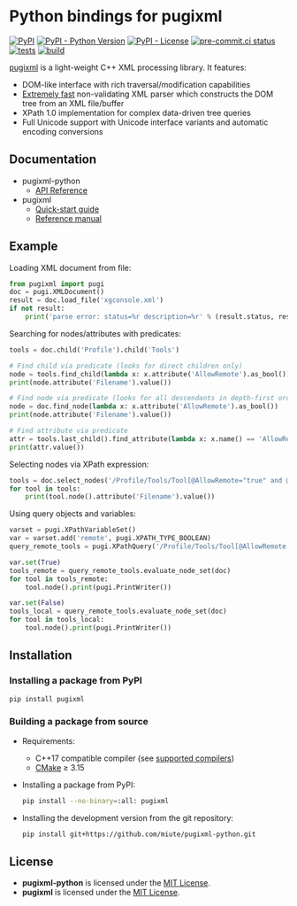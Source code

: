 # Python bindings for pugixml

[![PyPI](https://img.shields.io/pypi/v/pugixml)](https://pypi.org/project/pugixml/)
[![PyPI - Python Version](https://img.shields.io/pypi/pyversions/pugixml)](https://pypi.org/project/pugixml/)
[![PyPI - License](https://img.shields.io/pypi/l/pugixml)](https://pypi.org/project/pugixml/)
[![pre-commit.ci status](https://results.pre-commit.ci/badge/github/miute/pugixml-python/main.svg)](https://results.pre-commit.ci/latest/github/miute/pugixml-python/main)
[![tests](https://github.com/miute/pugixml-python/actions/workflows/tests.yml/badge.svg)](https://github.com/miute/pugixml-python/actions/workflows/tests.yml)
[![build](https://github.com/miute/pugixml-python/actions/workflows/build.yml/badge.svg)](https://github.com/miute/pugixml-python/actions/workflows/build.yml)

[pugixml](http://pugixml.org/) is a light-weight C++ XML processing library. It features:

- DOM-like interface with rich traversal/modification capabilities
- [Extremely fast](https://pugixml.org/benchmark.html) non-validating XML parser which constructs the DOM tree from an XML file/buffer
- XPath 1.0 implementation for complex data-driven tree queries
- Full Unicode support with Unicode interface variants and automatic encoding conversions

## Documentation

- pugixml-python
  - [API Reference](https://miute.github.io/pugixml-python/)
- pugixml
  - [Quick-start guide](https://pugixml.org/docs/quickstart.html)
  - [Reference manual](https://pugixml.org/docs/manual.html)

## Example

Loading XML document from file:

```python
from pugixml import pugi
doc = pugi.XMLDocument()
result = doc.load_file('xgconsole.xml')
if not result:
    print('parse error: status=%r description=%r' % (result.status, result.description()))
```

Searching for nodes/attributes with predicates:

```python
tools = doc.child('Profile').child('Tools')

# Find child via predicate (looks for direct children only)
node = tools.find_child(lambda x: x.attribute('AllowRemote').as_bool())
print(node.attribute('Filename').value())

# Find node via predicate (looks for all descendants in depth-first order)
node = doc.find_node(lambda x: x.attribute('AllowRemote').as_bool())
print(node.attribute('Filename').value())

# Find attribute via predicate
attr = tools.last_child().find_attribute(lambda x: x.name() == 'AllowRemote')
print(attr.value())
```

Selecting nodes via XPath expression:

```python
tools = doc.select_nodes('/Profile/Tools/Tool[@AllowRemote="true" and @DeriveCaptionFrom="lastparam"]')
for tool in tools:
    print(tool.node().attribute('Filename').value())
```

Using query objects and variables:

```python
varset = pugi.XPathVariableSet()
var = varset.add('remote', pugi.XPATH_TYPE_BOOLEAN)
query_remote_tools = pugi.XPathQuery('/Profile/Tools/Tool[@AllowRemote = string($remote)]', varset)

var.set(True)
tools_remote = query_remote_tools.evaluate_node_set(doc)
for tool in tools_remote:
    tool.node().print(pugi.PrintWriter())

var.set(False)
tools_local = query_remote_tools.evaluate_node_set(doc)
for tool in tools_local:
    tool.node().print(pugi.PrintWriter())
```

## Installation

### Installing a package from PyPI

```bash
pip install pugixml
```

### Building a package from source

- Requirements:
  - C++17 compatible compiler (see [supported compilers](https://github.com/pybind/pybind11#supported-compilers))
  - [CMake](https://cmake.org/) ≥ 3.15

- Installing a package from PyPI:

  ```bash
  pip install --no-binary=:all: pugixml
  ```

- Installing the development version from the git repository:

  ```bash
  pip install git+https://github.com/miute/pugixml-python.git
  ```

## License

- **pugixml-python** is licensed under the [MIT License](https://github.com/miute/pugixml-python/blob/main/LICENSE).
- **pugixml** is licensed under the [MIT License](https://github.com/zeux/pugixml/blob/master/LICENSE.md).
